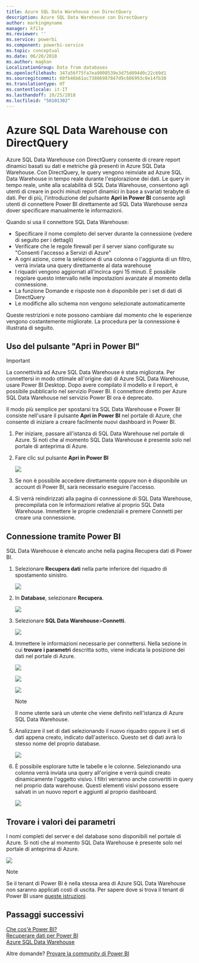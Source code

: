 ```yaml
---
title: Azure SQL Data Warehouse con DirectQuery
description: Azure SQL Data Warehouse con DirectQuery
author: markingmyname
manager: kfile
ms.reviewer: ''
ms.service: powerbi
ms.component: powerbi-service
ms.topic: conceptual
ms.date: 06/20/2018
ms.author: maghan
LocalizationGroup: Data from databases
ms.openlocfilehash: 347a56f75fa7ea9008539e3d75d094d0c22c69d1
ms.sourcegitcommit: 60fb46b61ac73806987847d9c606993c0e14fb30
ms.translationtype: HT
ms.contentlocale: it-IT
ms.lasthandoff: 10/25/2018
ms.locfileid: "50101302"
---
```

# <a name="azure-sql-data-warehouse-with-directquery"></a>Azure SQL Data Warehouse con DirectQuery
Azure SQL Data Warehouse con DirectQuery consente di creare report dinamici basati su dati e metriche già presenti in Azure SQL Data Warehouse. Con DirectQuery, le query vengono reinviate ad Azure SQL Data Warehouse in tempo reale durante l'esplorazione dei dati. Le query in tempo reale, unite alla scalabilità di SQL Data Warehouse, consentono agli utenti di creare in pochi minuti report dinamici in base a svariati terabyte di dati. Per di più, l'introduzione del pulsante **Apri in Power BI** consente agli utenti di connettere Power BI direttamente ad SQL Data Warehouse senza dover specificare manualmente le informazioni.

Quando si usa il connettore SQL Data Warehouse:

* Specificare il nome completo del server durante la connessione (vedere di seguito per i dettagli)
* Verificare che le regole firewall per il server siano configurate su "Consenti l'accesso a Servizi di Azure"
* A ogni azione, come la selezione di una colonna o l'aggiunta di un filtro, verrà inviata una query direttamente al data warehouse
* I riquadri vengono aggiornati all'incirca ogni 15 minuti.  È possibile regolare questo intervallo nelle impostazioni avanzate al momento della connessione.
* La funzione Domande e risposte non è disponibile per i set di dati di DirectQuery
* Le modifiche allo schema non vengono selezionate automaticamente

Queste restrizioni e note possono cambiare dal momento che le esperienze vengono costantemente migliorate. La procedura per la connessione è illustrata di seguito.

## <a name="using-the-open-in-power-bi-button"></a>Uso del pulsante "Apri in Power BI"

> [!Important]
> La connettività ad Azure SQL Data Warehouse è stata migliorata.  Per connettersi in modo ottimale all'origine dati di Azure SQL Data Warehouse, usare Power BI Desktop.  Dopo avere compilato il modello e il report, è possibile pubblicarlo nel servizio Power BI.  Il connettore diretto per Azure SQL Data Warehouse nel servizio Power BI ora è deprecato.
>

Il modo più semplice per spostarsi tra SQL Data Warehouse e Power BI consiste nell'usare il pulsante **Apri in Power BI** nel portale di Azure, che consente di iniziare a creare facilmente nuovi dashboard in Power BI.

1. Per iniziare, passare all'istanza di SQL Data Warehouse nel portale di Azure. Si noti che al momento SQL Data Warehouse è presente solo nel portale di anteprima di Azure.
2. Fare clic sul pulsante **Apri in Power BI**
   
    ![](media/service-azure-sql-data-warehouse-with-direct-connect/openinpowerbi.png)
3. Se non è possibile accedere direttamente oppure non è disponibile un account di Power BI, sarà necessario eseguire l'accesso.
4. Si verrà reindirizzati alla pagina di connessione di SQL Data Warehouse, precompilata con le informazioni relative al proprio SQL Data Warehouse. Immettere le proprie credenziali e premere Connetti per creare una connessione.

## <a name="connecting-through-power-bi"></a>Connessione tramite Power BI
SQL Data Warehouse è elencato anche nella pagina Recupera dati di Power BI. 

1. Selezionare **Recupera dati** nella parte inferiore del riquadro di spostamento sinistro.  
   
    ![](media/service-azure-sql-data-warehouse-with-direct-connect/getdatabutton.png)
2. In **Database**, selezionare **Recupera**.
   
    ![](media/service-azure-sql-data-warehouse-with-direct-connect/databases.png)
3. Selezionare **SQL Data Warehouse**\>**Connetti**.
   
    ![](media/service-azure-sql-data-warehouse-with-direct-connect/azuresqldatawarehouseconnect.png)
4. Immettere le informazioni necessarie per connettersi. Nella sezione in cui **trovare i parametri** descritta sotto, viene indicata la posizione dei dati nel portale di Azure.
   
    ![](media/service-azure-sql-data-warehouse-with-direct-connect/servername.png)
   
    ![](media/service-azure-sql-data-warehouse-with-direct-connect/servernamewithadvanced.png)
   
    ![](media/service-azure-sql-data-warehouse-with-direct-connect/username.png)
   
   > [!NOTE]
   > Il nome utente sarà un utente che viene definito nell'istanza di Azure SQL Data Warehouse.
   > 
   > 
5. Analizzare il set di dati selezionando il nuovo riquadro oppure il set di dati appena creato, indicato dall'asterisco. Questo set di dati avrà lo stesso nome del proprio database.
   
    ![](media/service-azure-sql-data-warehouse-with-direct-connect/dataset2.png)
6. È possibile esplorare tutte le tabelle e le colonne. Selezionando una colonna verrà inviata una query all'origine e verrà quindi creato dinamicamente l'oggetto visivo. I filtri verranno anche convertiti in query nel proprio data warehouse. Questi elementi visivi possono essere salvati in un nuovo report e aggiunti al proprio dashboard.
   
    ![](media/service-azure-sql-data-warehouse-with-direct-connect/explore3.png)

## <a name="finding-parameter-values"></a>Trovare i valori dei parametri
I nomi completi del server e del database sono disponibili nel portale di Azure. Si noti che al momento SQL Data Warehouse è presente solo nel portale di anteprima di Azure.

![](media/service-azure-sql-data-warehouse-with-direct-connect/azureportal.png)

> [!NOTE]
> Se il tenant di Power BI è nella stessa area di Azure SQL Data Warehouse non saranno applicati costi di uscita. Per sapere dove si trova il tenant di Power BI usare [queste istruzioni](https://docs.microsoft.com/power-bi/service-admin-where-is-my-tenant-located).
>

## <a name="next-steps"></a>Passaggi successivi
[Che cos'è Power BI?](power-bi-overview.md)  
[Recuperare dati per Power BI](service-get-data.md)  
[Azure SQL Data Warehouse](/azure/sql-data-warehouse/sql-data-warehouse-overview-what-is/)

Altre domande? [Provare la community di Power BI](http://community.powerbi.com/)